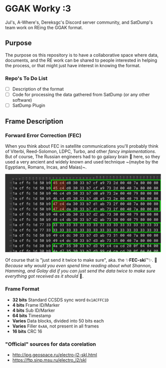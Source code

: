 # GGAK Worky :3

Jul's, A-Where's, Dereksgc's Discord server community, and SatDump's team work on REing the GGAK format.

## Purpose

The purpose os this repository is to have a collaborative space where data, documents, and the RE work can be shared to people interested in helping the process, or that might just have interest in knowing the format.

### Repo's To Do List

- [ ] Description of the format
- [ ] Code for processing the data gathered from SatDump (or any other software)
- [ ] SatDump Plugin

## Frame Description

### Forward Error Correction (FEC)

When you think about FEC in satellite communications you'll probably think of Viterbi, Reed-Solomon, LDPC, Turbo, and other _fancy implementations_. But of course, The Russian engineers had to go galaxy brain 🧠 here, so they used a very ancient and widely known and used technique ~(maybe by the Egyptians, Romans, Incas, and Maias)~.

![FECski](./imgs/fecski.png) 

Of course that is "just send it twice to make sure", aka. the ✨**FEC-ski**:tm:✨. 🤫 _Because why would you even spend time reading about what Shannon, Hamming, and Golay did if you can just send the data twice to make sure everything got received as it should_ 🧠.

### Frame Format

- **32 bits** Standard CCSDS sync word `0x1ACFFC1D`
- **4 bits** Frame ID/Marker
- **4 bits** Sub ID/Marker
- **64 bits** Timestamp
- **Varies** Data blocks, divided into 50 bits each
- **Varies** Filler `0xAA`, not present in all frames
- **16 bits** CRC 16

### "Official" sources for data corelation
- http://ipg.geospace.ru/electro-l2-skl.html
- https://ftp.sinp.msu.ru/electro_l2/skl
